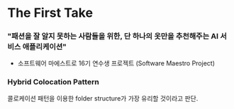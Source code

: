 # The First Take

### "패션을 잘 알지 못하는 사람들을 위한, 단 하나의 옷만을 추천해주는 AI 서비스 애플리케이션"

- 소프트웨어 마에스트로 16기 연수생 프로젝트 (Software Maestro Project)

### Hybrid Colocation Pattern

콜로케이션 패턴을 이용한 folder structure가 가장 유리할 것이라고 판단.

